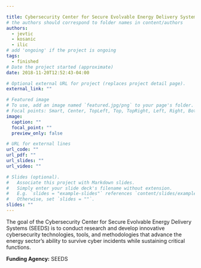 ```yaml
---

title: Cybersecurity Center for Secure Evolvable Energy Delivery Systems (SEEDS)
# the authors should correspond to folder names in content/authors
authors:
  - jevtic
  - kosanic
  - ilic
# add 'ongoing' if the project is ongoing
tags:
  - finished
# Date the project started (approximate)
date: 2018-11-20T12:52:43-04:00

# Optional external URL for project (replaces project detail page).
external_link: ""

# Featured image
# To use, add an image named `featured.jpg/png` to your page's folder.
# Focal points: Smart, Center, TopLeft, Top, TopRight, Left, Right, BottomLeft, Bottom, BottomRight.
image:
  caption: ""
  focal_point: ""
  preview_only: false

# URL for external lines
url_code: ""
url_pdf: ""
url_slides: ""
url_video: ""

# Slides (optional).
#   Associate this project with Markdown slides.
#   Simply enter your slide deck's filename without extension.
#   E.g. `slides = "example-slides"` references `content/slides/example-slides.md`.
#   Otherwise, set `slides = ""`.
slides: ""
---
```

<!-- # Your project description goes here. The text will be displayed via markdown. -->

The goal of the Cybersecurity Center for Secure Evolvable Energy Delivery
Systems (SEEDS) is to conduct research and develop innovative cybersecurity
technologies, tools, and methodologies that advance the energy sector’s ability
to survive cyber incidents while sustaining critical functions.

**Funding Agency:** SEEDS
